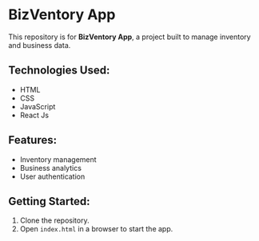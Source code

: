 # BizVentory App

This repository is for **BizVentory App**, a project built to manage inventory and business data.

## Technologies Used:
- HTML
- CSS
- JavaScript
- React Js

## Features:
- Inventory management
- Business analytics
- User authentication

## Getting Started:
1. Clone the repository.
2. Open `index.html` in a browser to start the app.
